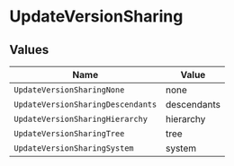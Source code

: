 # UpdateVersionSharing


## Values

| Name                              | Value                             |
| --------------------------------- | --------------------------------- |
| `UpdateVersionSharingNone`        | none                              |
| `UpdateVersionSharingDescendants` | descendants                       |
| `UpdateVersionSharingHierarchy`   | hierarchy                         |
| `UpdateVersionSharingTree`        | tree                              |
| `UpdateVersionSharingSystem`      | system                            |